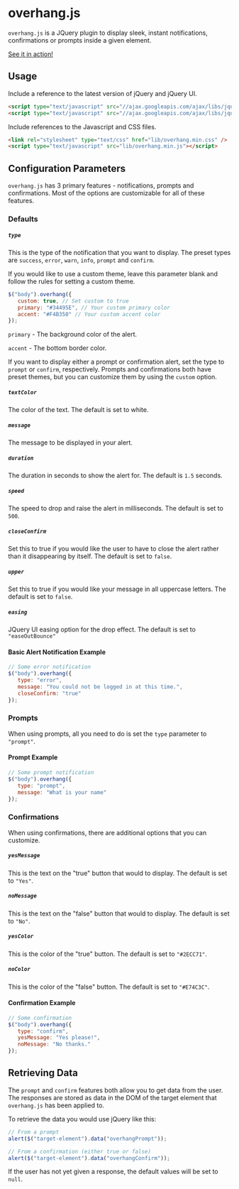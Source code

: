overhang.js
===========

`overhang.js` is a JQuery plugin to display sleek, instant notifications, confirmations or prompts inside a given element.

[See it in action!](http://paulkr.github.io/overhang.js)

Usage
-----

Include a reference to the latest version of jQuery and jQuery UI.


```html
<script type="text/javascript" src="//ajax.googleapis.com/ajax/libs/jquery/2.1.4/jquery.min.js"></script>
<script type="text/javascript" src="//ajax.googleapis.com/ajax/libs/jqueryui/1.10.4/jquery-ui.min.js"></script>
```

Include references to the Javascript and CSS files.

```html
<link rel="stylesheet" type="text/css" href="lib/overhang.min.css" />
<script type="text/javascript" src="lib/overhang.min.js"></script>
```

Configuration Parameters
------------------------

`overhang.js` has 3 primary features - notifications, prompts and confirmations. Most of the options are customizable for all of these features.

### Defaults

##### `type`

This is the type of the notification that you want to display.
The preset types are `success`, `error`, `warn`, `info`, `prompt` and `confirm`.

If you would like to use a custom theme, leave this parameter blank and follow the rules for setting a custom theme.

```javascript
$("body").overhang({
   custom: true, // Set custom to true
   primary: "#34495E", // Your custom primary color
   accent: "#F4B350" // Your custom accent color
});
```

`primary` - The background color of the alert.

`accent` - The bottom border color.

If you want to display either a prompt or confirmation alert, set the type to `prompt` or `confirm`, respectively. Prompts and confirmations both have preset themes, but you can customize them by using the `custom` option.

##### `textColor`

The color of the text. The default is set to white.

##### `message`

The message to be displayed in your alert.

##### `duration`

The duration in seconds to show the alert for. The default is `1.5` seconds.

##### `speed`

The speed to drop and raise the alert in milliseconds. The default is set to `500`.

##### `closeConfirm`

Set this to true if you would like the user to have to close the alert rather than it disappearing by itself. The default is set to `false`.

##### `upper`

Set this to true if you would like your message in all uppercase letters. The default is set to `false`.

##### `easing`

JQuery UI easing option for the drop effect. The default is set to `"easeOutBounce"`

#### Basic Alert Notification Example

```javascript
// Some error notification
$("body").overhang({
   type: "error",
   message: "You could not be logged in at this time.",
   closeConfirm: "true"
});
```

### Prompts

When using prompts, all you need to do is set the `type` parameter to `"prompt"`.

#### Prompt Example

```javascript
// Some prompt notification
$("body").overhang({
   type: "prompt",
   message: "What is your name"
});
```

### Confirmations

When using confirmations, there are additional options that you can customize.

##### `yesMessage`

This is the text on the "true" button that would to display. The default is set to `"Yes"`.

##### `noMessage`

This is the text on the "false" button that would to display. The default is set to `"No"`.

##### `yesColor`

This is the color of the "true" button. The default is set to `"#2ECC71"`.

##### `noColor`

This is the color of the "false" button. The default is set to `"#E74C3C"`.

#### Confirmation Example

```javascript
// Some confirmation
$("body").overhang({
   type: "confirm",
   yesMessage: "Yes please!",
   noMessage: "No thanks."
});
```

Retrieving Data
---------------

The `prompt` and `confirm` features both allow you to get data from the user. The responses are stored as data in the DOM of the target element that `overhang.js` has been applied to.

To retrieve the data you would use jQuery like this:

```javascript
// From a prompt
alert($("target-element").data("overhangPrompt"));

// From a confirmation (either true or false)
alert($("target-element").data("overhangConfirm"));
```

If the user has not yet given a response, the default values will be set to `null`.

